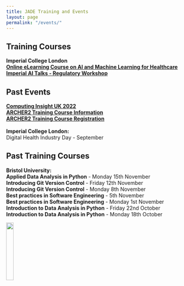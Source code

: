 ```yaml
---
title: JADE Training and Events
layout: page
permalink: "/events/"
---
```


## Training Courses 
**Imperial College London**
<br>
**[Online eLearning Course on AI and Machine Learning for Healthcare](https://learn.nihr.ac.uk/course/view.php?id=975)** 
<br>
**[Imperial AI Talks - Regulatory Workshop](https://ai4health.io/reports-and-resources/)**
<br>

## Past Events
**[Computing Insight UK 2022](https://www.scd.stfc.ac.uk/Pages/CIUK2022.aspx)** 
<br>
**[ARCHER2 Training Course Information](https://www.archer2.ac.uk/training/courses/221213-modern-fortran/)**
<br>
**[ARCHER2 Training Course Registration](https://www.archer2.ac.uk/training/#upcoming-training)** 
<br>
<br>
**Imperial College London:**
<br>
Digital Health Industry Day - September 
<br>
## Past Training Courses 
**Bristol University:**
<br>
**Applied Data Analysis in Python** - Monday 15th November 
<br>
**Introducing Git Version Control** - Friday 12th November 
<br>
**Introducing Git Version Control** - Monday 8th November 
<br>
**Best practices in Software Engineering** - 5th November 
<br>
**Best practices in Software Engineering** - Monday 1st November 
<br>
**Introduction to Data Analysis in Python** - Friday 22nd October 
<br>
**Introduction to Data Analysis in Python** - Monday 18th October
<br>

<p>
 <img src="{{ site.baseurl }}/img/logo/JADE_stand.jpeg" alt="" width="20%" height="20%"/>
</p>
